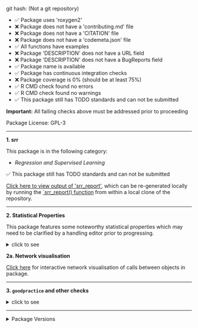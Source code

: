 
git hash: (Not a git repository)

- &#9989; Package uses 'roxygen2'
- &#10060; Package does not have a 'contributing.md' file
- &#10060; Package does not have a 'CITATION' file
- &#10060; Package does not have a 'codemeta.json' file
- &#9989; All functions have examples
- &#10060; Package 'DESCRIPTION' does not have a URL field
- &#10060; Package 'DESCRIPTION' does not have a BugReports field
- &#9989; Package name is available
- &#9989; Package has continuous integration checks
- &#10060; Package coverage is 0% (should be at least 75%)
- &#9989; R CMD check found no errors
- &#9989; R CMD check found no warnings
- &#9989; This package still has TODO standards and can not be submitted

**Important:** All failing checks above must be addressed prior to proceeding

Package License: GPL-3

---

**1. srr**

This package is in the following category:

- *Regression and Supervised Learning*

&#9989; This package still has TODO standards and can not be submitted

[Click here to view output of 'srr_report'](https://ropenscilabs.github.io/roreviewapi/static/demo_srr77dfe392.html), which can be re-generated locally by running the [`srr_report() function](https://ropenscilabs.github.io/srr/reference/srr_report.html) from within a local clone of the repository.

---


**2. Statistical Properties**

This package features some noteworthy statistical properties which may need to be clarified by a handling editor prior to progressing.

<details>
<summary>click to see</summary>
<p>

The package has:

- code in R (35% in 5 files) and C++ (65% in 2 files)
- 1 authors
- no  vignette
- no internal data file
- 1 imported package
- no exported function
- 4 non-exported functions in R (median 3 lines of code)
- 3 C++ functions (median 4 lines of code)

---

Statistical properties of package structure as distributional percentiles in relation to all current CRAN packages
The following terminology is used:
- `loc` = "Lines of Code"
- `fn` = "function"
- `exp`/`not_exp` = exported / not exported

The final measure (`fn_call_network_size`) is the total number of calls between functions (in R), or more abstract relationships between code objects in other languages. Values are flagged as "noteworthy" when they lie in the upper or lower 5th percentile.

|measure              | value| percentile|noteworthy |
|:--------------------|-----:|----------:|:----------|
|files_R              |     5|       29.8|           |
|files_src            |     2|       77.4|           |
|files_vignettes      |     0|        0.0|TRUE       |
|files_tests          |     2|       64.1|           |
|loc_R                |    12|        0.5|TRUE       |
|loc_src              |    22|        0.3|TRUE       |
|loc_tests            |     6|        4.2|TRUE       |
|num_vignettes        |     0|        0.0|TRUE       |
|n_fns_r              |     4|        0.5|TRUE       |
|n_fns_r_exported     |     0|        0.0|TRUE       |
|n_fns_r_not_exported |     4|        2.6|TRUE       |
|n_fns_src            |     3|       77.0|           |
|n_fns_per_file_r     |     1|        0.0|TRUE       |
|n_fns_per_file_src   |     2|        6.7|           |
|num_params_per_fn    |     0|        0.0|TRUE       |
|loc_per_fn_r         |     3|        2.3|TRUE       |
|loc_per_fn_r_not_exp |     3|        4.0|TRUE       |
|loc_per_fn_src       |     4|        1.8|TRUE       |
|fn_call_network_size |     1|        0.3|TRUE       |

---
</p></details>

**2a. Network visualisation**

[Click here](https://ropenscilabs.github.io/roreviewapi/static/demo_pkgstats77dfe392.html) for interactive network visualisation of calls between objects in package.

---

**3. `goodpractice` and other checks**

<details>
<summary>click to see</summary>
<p>


---


**3b. `goodpractice` results**


**R CMD check**

R CMD check generated the following check_fails:

1. description_url
2. description_bugreports

**Test Coverage**

Package: 0

The following files are not completely covered by tests:

file | coverage
--- | ---
R/test.R | 0%
src/cpptest.cpp | 0%



</p>
</details>

---

<details>
<summary>Package Versions</summary>
<p>

|package  |version   |
|:--------|:---------|
|pkgstats |0.0.0.135 |
|pkgcheck |0.0.1.320 |
|srr      |0.0.1.74  |

</p>
</details>
